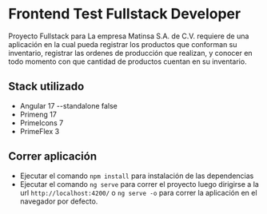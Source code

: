 # Frontend Test Fullstack Developer
Proyecto Fullstack para La empresa Matinsa S.A. de C.V. requiere de una aplicación en la cual pueda registrar los
productos que conforman su inventario, registrar las ordenes de producción que realizan,
y conocer en todo momento con que cantidad de productos cuentan en su inventario.
## Stack utilizado
- Angular 17 --standalone false
- Primeng 17
- PrimeIcons 7
- PrimeFlex 3

## Correr aplicación
- Ejecutar el comando `npm install` para instalación de las dependencias
- Ejecutar el comando `ng serve`  para correr el proyecto luego dirigirse a la url `http://localhost:4200/` o  `ng serve -o` para correr la aplicación en el navegador por defecto.
